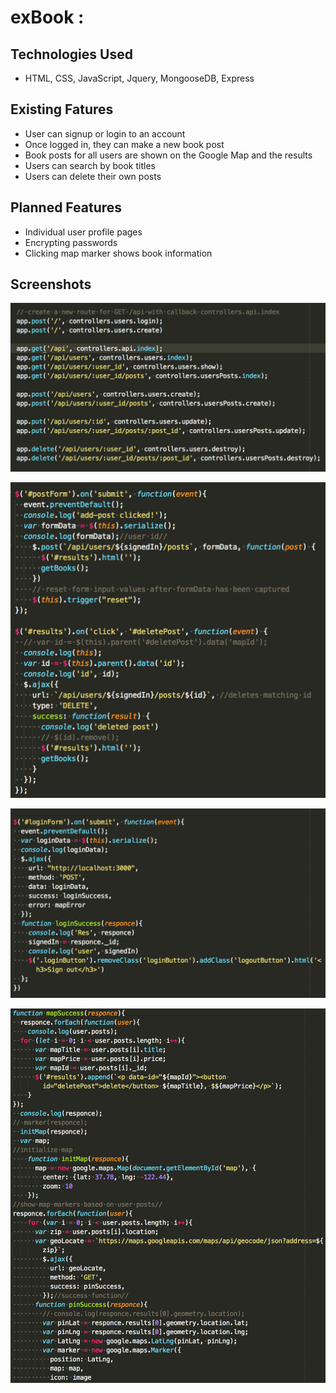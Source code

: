 # exBook :

## Technologies Used

- HTML, CSS, JavaScript, Jquery, MongooseDB, Express

## Existing Fatures

- User can signup or login to an account
- Once logged in, they can make a new book post
- Book posts for all users are shown on the Google Map and the results
- Users can search by book titles
- Users can delete their own posts

## Planned Features

- Individual user profile pages
- Encrypting passwords
- Clicking map marker shows book information

## Screenshots

![alt text](/deliverables/controller.png)

![alt text](/deliverables/create-destroy-posts.png)

![alt text](/deliverables/login.png)

![alt text](/deliverables/map-points.png)
